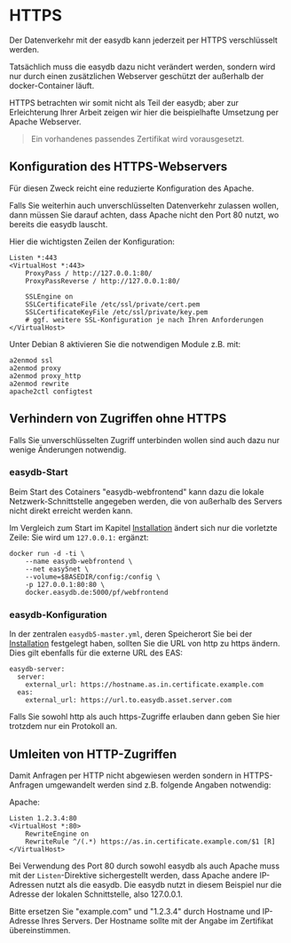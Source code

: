 # HTTPS

Der Datenverkehr mit der easydb kann jederzeit per HTTPS verschlüsselt werden.

Tatsächlich muss die easydb dazu nicht verändert werden, sondern wird nur durch einen zusätzlichen Webserver geschützt der außerhalb der docker-Container läuft.

HTTPS betrachten wir somit nicht als Teil der easydb; aber zur Erleichterung Ihrer Arbeit zeigen wir hier die beispielhafte Umsetzung per Apache Webserver.

> Ein vorhandenes passendes Zertifikat wird vorausgesetzt.

## Konfiguration des HTTPS-Webservers


Für diesen Zweck reicht eine reduzierte Konfiguration des Apache.

Falls Sie weiterhin auch unverschlüsselten Datenverkehr zulassen wollen, dann müssen Sie darauf achten, dass Apache nicht den Port 80 nutzt, wo bereits die easydb lauscht.

Hier die wichtigsten Zeilen der Konfiguration:

~~~~
Listen *:443
<VirtualHost *:443>
	ProxyPass / http://127.0.0.1:80/
	ProxyPassReverse / http://127.0.0.1:80/

	SSLEngine on
	SSLCertificateFile /etc/ssl/private/cert.pem
	SSLCertificateKeyFile /etc/ssl/private/key.pem
    # ggf. weitere SSL-Konfiguration je nach Ihren Anforderungen
</VirtualHost>
~~~~


Unter Debian 8 aktivieren Sie die notwendigen Module z.B. mit:

~~~~
a2enmod ssl
a2enmod proxy
a2enmod proxy_http
a2enmod rewrite
apache2ctl configtest
~~~~

## Verhindern von Zugriffen ohne HTTPS

Falls Sie unverschlüsselten Zugriff unterbinden wollen sind auch dazu nur wenige Änderungen notwendig.

### easydb-Start

Beim Start des Cotainers "easydb-webfrontend" kann dazu die lokale Netzwerk-Schnittstelle angegeben werden, die von außerhalb des Servers nicht direkt erreicht werden kann.

Im Vergleich zum Start im Kapitel [Installation](/sysadmin/installation/installation.html#start) ändert sich nur die vorletzte Zeile: Sie wird um `127.0.0.1:` ergänzt:

~~~~
docker run -d -ti \
    --name easydb-webfrontend \
    --net easy5net \
    --volume=$BASEDIR/config:/config \
    -p 127.0.0.1:80:80 \
    docker.easydb.de:5000/pf/webfrontend
~~~~


### easydb-Konfiguration

In der zentralen `easydb5-master.yml`, deren Speicherort Sie bei der [Installation](/sysadmin/installation/installation.html#datenablage_bestimmen) festgelegt haben, sollten Sie die URL von http zu https ändern. Dies gilt ebenfalls für die externe URL des EAS:

~~~~
easydb-server:
  server:
    external_url: https://hostname.as.in.certificate.example.com
  eas:
    external_url: https://url.to.easydb.asset.server.com
~~~~

Falls Sie sowohl http als auch https-Zugriffe erlauben dann geben Sie hier trotzdem nur ein Protokoll an.

## Umleiten von HTTP-Zugriffen

Damit Anfragen per HTTP nicht abgewiesen werden sondern in HTTPS-Anfragen umgewandelt werden sind z.B. folgende Angaben notwendig:

Apache:

~~~~
Listen 1.2.3.4:80
<VirtualHost *:80>
    RewriteEngine on
    RewriteRule ^/(.*) https://as.in.certificate.example.com/$1 [R]
</VirtualHost>
~~~~

Bei Verwendung des Port 80 durch sowohl easydb als auch Apache muss mit der `Listen`-Direktive sichergestellt werden, dass Apache andere IP-Adressen nutzt als die easydb. Die easydb nutzt in diesem Beispiel nur die Adresse der lokalen Schnittstelle, also 127.0.0.1.

Bitte ersetzen Sie "example.com" und "1.2.3.4" durch Hostname und IP-Adresse Ihres Servers. Der Hostname sollte mit der Angabe im Zertifikat übereinstimmen.

